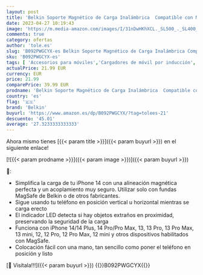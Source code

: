 ```yaml
---
layout: post
title: 'Belkin Soporte Magnético de Carga Inalámbrica  Compatible con MagSafe para la Serie iPhone 14  13  12 y Otros Dispositivos Habilitados con MagSafe  Fuente de Alimentación No Incluida   Negro'
date: 2023-04-27 10:19:43
image: 'https://m.media-amazon.com/images/I/31nDwHKhXCL._SL500_._SL400_.jpg'
comments: true
category: ofertas
author: 'tole.es'
slug: 'B092PWGCYX-es Belkin Soporte Magnético de Carga Inalámbrica Compatible...'
sku: 'B092PWGCYX-es'
tags: [ 'Accesorios para móviles','Cargadores de móvil por inducción','Cargadores para móviles','Comunicación móvil y accesorios','Electrónica','belkin','iphone','🇪🇸', ]
actualPrice: 21.99 EUR
currency: EUR
price: 21.99
comparePrice: 39.99 EUR
prodname: 'Belkin Soporte Magnético de Carga Inalámbrica  Compatible con MagSafe para la Serie iPhone 14  13  12 y Otros Dispositivos Habilitados con MagSafe  Fuente de Alimentación No Incluida   Negro'
country: 'es'
flag: '🇪🇸'
brand: 'Belkin'
buyurl: 'https://www.amazon.es/dp/B092PWGCYX/?tag=tolees-21'
descuento: '45.01'
average: '27.3233333333333'
---
```


Ahora mismo tienes [{{< param title >}}]({{< param buyurl >}}) en el siguiente enlace!

[![{{< param prodname >}}]({{< param image >}})]({{< param buyurl >}})

🔎:

- Simplifica la carga de tu iPhone 14 con una alineación magnética perfecta y un acoplamiento muy seguro. Utilizar solo con fundas MagSafe de Belkin o de otros fabricantes.
- Sigue usando tu teléfono en posición vertical u horizontal mientras se carga erecto
- El indicador LED detecta si hay objetos extraños en proximidad, preservando la seguridad de la carga
- Funciona con iPhone 14/14 Plus, 14 Pro/Pro Max, 13, 13 Pro, 13 Pro Max, 13 mini, 12, 12 Pro, 12 Pro Max, 12 mini y otros dispositivos habilitados con MagSafe.
- Colocación fácil con una mano, tan sencillo como poner el teléfono en posición y listo

[🛒 Visítala!!!]({{< param buyurl >}})
{{<world>}}B092PWGCYX{{</world>}}
